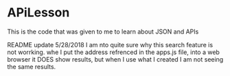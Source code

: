 # APiLesson
This is the code that was given to me to learn about JSON and APIs

README update 5/28/2018
I am nto quite sure why this search feature is not worrking. whe I put the address refrenced in the apps.js file, into a web browser it 
DOES show results, but when I use what I created I am not seeing the same results. 
